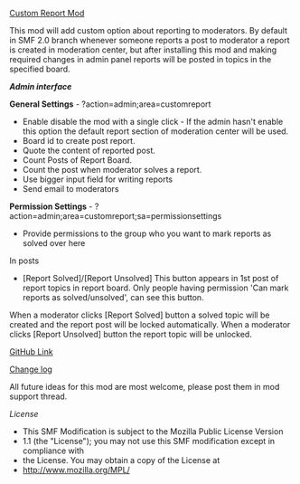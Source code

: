 [Custom Report Mod](http://custom.simplemachines.org/mods/index.php?mod=3011)

This mod will add custom option about reporting to moderators. By default in SMF 2.0 branch whenever someone reports a post to moderator a report is created in moderation center, but after installing this mod and making required changes in admin panel reports will be posted in topics in the specified board.


***Admin interface***

**General Settings** - ?action=admin;area=customreport
- Enable disable the mod with a single click - If the admin hasn't enable this option the default report section of moderation center will be used.
- Board id to create post report.
- Quote the content of reported post.
- Count Posts of Report Board.
- Count the post when moderator solves a report.
- Use bigger input field for writing reports 
- Send email to moderators 


**Permission Settings** - ?action=admin;area=customreport;sa=permissionsettings
- Provide permissions to the group who you want to mark reports as solved over here


In posts
- [Report Solved]/[Report Unsolved]
This button appears in 1st post of report topics in report board. Only people having permission 'Can mark reports as solved/unsolved', can see this button.

When a moderator clicks [Report Solved] button a solved topic will be created and the report post will be locked automatically.
When a moderator clicks [Report Unsolved] button the report topic will be unlocked.


[GitHub Link](https://github.com/frandominguez03/SMF-CustomReportMod)

[Change log](https://github.com/frandominguez03/SMF-CustomReportMod/blob/master/changelog.md)


All future ideas for this mod are most welcome, please post them in mod support thread.

*License*
 * This SMF Modification is subject to the Mozilla Public License Version
 * 1.1 (the "License"); you may not use this SMF modification except in compliance with
 * the License. You may obtain a copy of the License at
 * http://www.mozilla.org/MPL/
